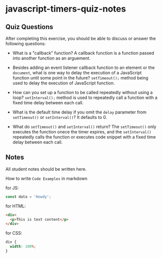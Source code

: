 # javascript-timers-quiz-notes

## Quiz Questions

After completing this exercise, you should be able to discuss or answer the following questions:

- What is a "callback" function?
  A callback function is a function passed into another function as an arguement.

- Besides adding an event listener callback function to an element or the `document`, what is one way to delay the execution of a JavaScript function until some point in the future?
  `setTimeout();` method being used to delay the execution of JavaScript function.

- How can you set up a function to be called repeatedly without using a loop?
  `setInterval();` method is used to repeatedly call a function with a fixed time delay
  between each call.

- What is the default time delay if you omit the `delay` parameter from `setTimeout()` or `setInterval()`?
  It defaults to 0.

- What do `setTimeout()` and `setInterval()` return?
  The `setTimeout()` only executes the function onece the timer expires, and the
  `setInterval()` repeatedly calls the function or executes code snippet with
  a fixed time delay between each call.

## Notes

All student notes should be written here.

How to write `Code Examples` in markdown

for JS:

```javascript
const data = 'Howdy';
```

for HTML:

```html
<div>
  <p>This is text content</p>
</div>
```

for CSS:

```css
div {
  width: 100%;
}
```
